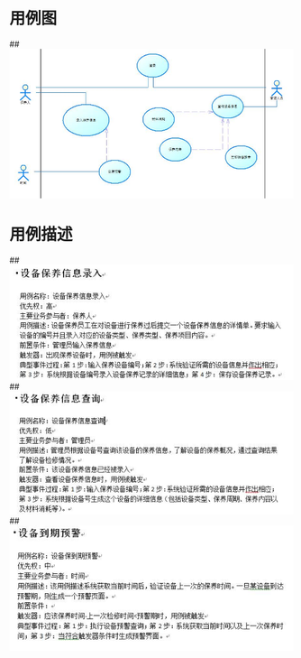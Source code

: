 # 用例图
##![image](https://github.com/Koreyoshii/MIS-usecase/blob/master/用例图.jpg)
# 用例描述
##![image](https://github.com/Koreyoshii/MIS-usecase/blob/master/录入.jpg)
##![image](https://github.com/Koreyoshii/MIS-usecase/blob/master/查询.jpg)
##![image](https://github.com/Koreyoshii/MIS-usecase/blob/master/预警.jpg)
